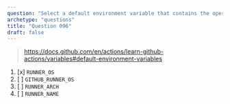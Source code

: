 ```yaml
---
question: "Select a default environment variable that contains the operating system of the runner executing the job?"
archetype: "questions"
title: "Question 096"
draft: false
---
```


> https://docs.github.com/en/actions/learn-github-actions/variables#default-environment-variables
1. [x] `RUNNER_OS`
1. [ ] `GITHUB_RUNNER_OS`
1. [ ] `RUNNER_ARCH`
1. [ ] `RUNNER_NAME`
